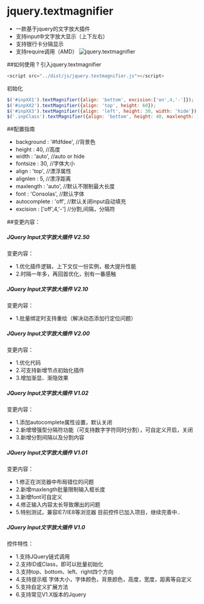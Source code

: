 # jquery.textmagnifier
* 一款基于jquery的文字放大插件
* 支持input中文字放大显示（上下左右）
* 支持银行卡分隔显示
* 支持require调用（AMD）
![jquery.textmagnifier](http://static.66tools.com/image/plug/jquery.textmagnifier.gif)

##如何使用 ?
引入jquery.textmagnifier
```javascript
<script src="../dist/js/jquery.textmagnifier.js"></script>
```
初始化
```javascript
$('#inpXX1').textMagnifier({align: 'bottom', excision:['on',4,'-']});
$('#inpXX2').textMagnifier({align: 'top', height: 60});
$('#inpXX3').textMagnifier({align: 'left', height: 30, width: 'hide'}).css('color','red');
$('.inpClass').textMagnifier({align: 'bottom', height: 40, maxlength: 10});
```


##配置指南
* background     : '#fdfdee',      //背景色
* height         : 40,             //高度
* width          : 'auto',         //auto or hide
* fontsize       : 30,             //字体大小
* align          : 'top',          //漂浮属性
* alignlen       : 5,              //漂浮距离
* maxlength      : 'auto',         //默认不限制最大长度
* font           : 'Consolas',     //默认字体
* autocomplete   : 'off',          //默认关闭input自动填充
* excision       : ['off',4,'-']   //分割,间隔，分隔符

##变更内容：

##### JQuery Input文字放大插件 V2.50

变更内容：
* 1.优化插件逻辑，上下文仅一份实例，极大提升性能
* 2.时隔一年多，再回首优化，别有一番感触

##### JQuery Input文字放大插件 V2.10

变更内容：
* 1.批量绑定时支持重绘（解决动态添加行定位问题）

##### JQuery Input文字放大插件 V2.00

变更内容：
* 1.优化代码
* 2.可支持新增节点初始化插件
* 3.增加渐显、渐隐效果

##### JQuery Input文字放大插件 V1.02

变更内容：
* 1.添加autocomplete属性设置，默认关闭
* 2.新增增强型分隔符功能（可支持数字字符同时分割），可自定义开启，关闭
* 3.新增分割间隔以及分割内容

##### JQuery Input文字放大插件 V1.01

变更内容：
* 1.修正在浏览器中布局错位的问题
* 2.新增maxlength批量限制输入框长度
* 3.新增font可自定义
* 4.修正输入内容太长导致爆出的问题
* 5.特别测试，兼容IE7/IE8等浏览器
目前控件已加入项目，继续完善中..

##### JQuery Input文字放大插件 V1.0

控件特性：
* 1.支持JQuery链式调用
* 2.支持ID或Class，即可以批量初始化
* 3.支持top、bottom、left、right四个方向
* 4.支持提示框 字体大小，字体颜色，背景颜色，高度，宽度，距离等自定义
* 5.支持自定义扩展方法
* 6.支持常见V1.X版本的Jquery

